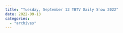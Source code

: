 ```yaml
---
title: "Tuesday, September 13 TBTV Daily Show 2022"
date: 2022-09-13
categories: 
  - "archives"
---
```



